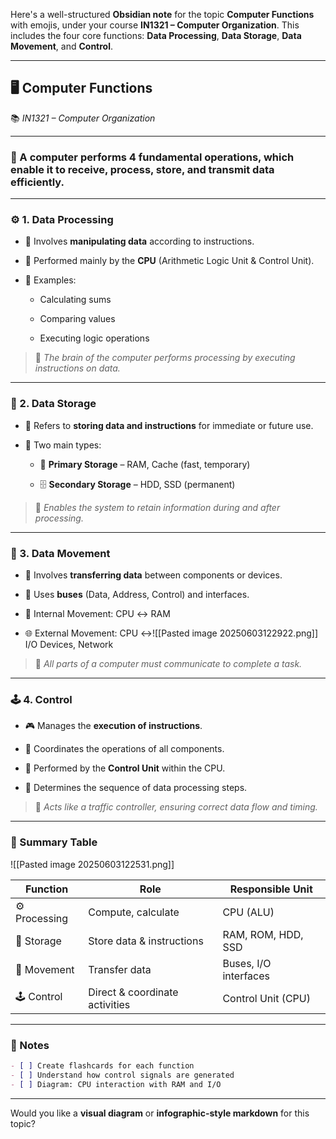 Here's a well-structured **Obsidian note** for the topic **Computer Functions** with emojis, under your course **IN1321 – Computer Organization**. This includes the four core functions: **Data Processing**, **Data Storage**, **Data Movement**, and **Control**.

---

## 🖥️ Computer Functions

📚 _IN1321 – Computer Organization_

---

### 🧠 A computer performs 4 fundamental operations, which enable it to receive, process, store, and transmit data efficiently.

---

### ⚙️ 1. **Data Processing**

- 🔄 Involves **manipulating data** according to instructions.
    
- 🧮 Performed mainly by the **CPU** (Arithmetic Logic Unit & Control Unit).
    
- 🧾 Examples:
    
    - Calculating sums
        
    - Comparing values
        
    - Executing logic operations
        

> 🔹 _The brain of the computer performs processing by executing instructions on data._

---

### 💾 2. **Data Storage**

- 🧷 Refers to **storing data and instructions** for immediate or future use.
    
- 🧠 Two main types:
    
    - 🧊 **Primary Storage** – RAM, Cache (fast, temporary)
        
    - 🗄️ **Secondary Storage** – HDD, SSD (permanent)
        

> 🔹 _Enables the system to retain information during and after processing._

---

### 🔀 3. **Data Movement**

- 🚚 Involves **transferring data** between components or devices.
    
- 🔗 Uses **buses** (Data, Address, Control) and interfaces.
    
- 🔁 Internal Movement: CPU ↔ RAM
    
- 🌐 External Movement: CPU ↔![[Pasted image 20250603122922.png]] I/O Devices, Network
    

> 🔹 _All parts of a computer must communicate to complete a task._

---

### 🕹️ 4. **Control**

- 🎮 Manages the **execution of instructions**.
    
- 📢 Coordinates the operations of all components.
    
- 🧠 Performed by the **Control Unit** within the CPU.
    
- 📍 Determines the sequence of data processing steps.
    

> 🔹 _Acts like a traffic controller, ensuring correct data flow and timing._

---

### 🧩 Summary Table

![[Pasted image 20250603122531.png]]

|Function|Role|Responsible Unit|
|---|---|---|
|⚙️ Processing|Compute, calculate|CPU (ALU)|
|💾 Storage|Store data & instructions|RAM, ROM, HDD, SSD|
|🔀 Movement|Transfer data|Buses, I/O interfaces|
|🕹️ Control|Direct & coordinate activities|Control Unit (CPU)|

---

### 📝 Notes

```markdown
- [ ] Create flashcards for each function
- [ ] Understand how control signals are generated
- [ ] Diagram: CPU interaction with RAM and I/O
```

---

Would you like a **visual diagram** or **infographic-style markdown** for this topic?